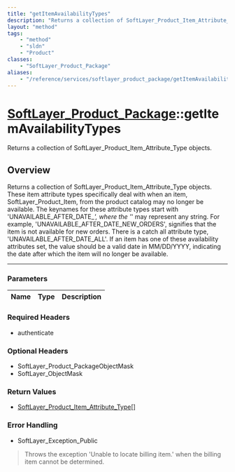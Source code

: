 ```yaml
---
title: "getItemAvailabilityTypes"
description: "Returns a collection of SoftLayer_Product_Item_Attribute_Type objects.  These item attribute types specifically deal wit... "
layout: "method"
tags:
    - "method"
    - "sldn"
    - "Product"
classes:
    - "SoftLayer_Product_Package"
aliases:
    - "/reference/services/softlayer_product_package/getItemAvailabilityTypes"
---
```

# [SoftLayer_Product_Package](/reference/services/SoftLayer_Product_Package)::getItemAvailabilityTypes


Returns a collection of SoftLayer_Product_Item_Attribute_Type objects.


## Overview 
Returns a collection of SoftLayer_Product_Item_Attribute_Type objects.  These item attribute types specifically deal with when an item, SoftLayer_Product_Item, from the product catalog may no longer be available.  The keynames for these attribute types start with 'UNAVAILABLE_AFTER_DATE_*', where the '*' may represent any string.  For example, 'UNAVAILABLE_AFTER_DATE_NEW_ORDERS', signifies that the item is not available for new orders.  There is a catch all attribute type, 'UNAVAILABLE_AFTER_DATE_ALL'.  If an item has one of these availability attributes set, the value should be a valid date in MM/DD/YYYY, indicating the date after which the item will no longer be available. 

-----

### Parameters 
|Name | Type | Description |
| --- | --- | --- |


### Required Headers
* authenticate


### Optional Headers
* SoftLayer_Product_PackageObjectMask
* SoftLayer_ObjectMask

### Return Values
* <a href='/reference/datatypes/SoftLayer_Product_Item_Attribute_Type'>SoftLayer_Product_Item_Attribute_Type[] </a>



### Error Handling

* SoftLayer_Exception_Public 

> Throws the exception 'Unable to locate billing item.' when the billing item cannot be determined. 



